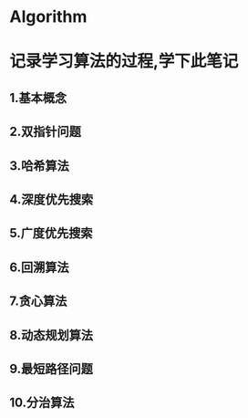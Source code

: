 # Algorithm
# 记录学习算法的过程,学下此笔记

## 1.基本概念
## 2.双指针问题
## 3.哈希算法
## 4.深度优先搜索
## 5.广度优先搜索
## 6.回溯算法
## 7.贪心算法
## 8.动态规划算法
## 9.最短路径问题
## 10.分治算法
